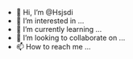 - 👋 Hi, I’m @Hsjsdi
- 👀 I’m interested in ...
- 🌱 I’m currently learning ...
- 💞️ I’m looking to collaborate on ...
- 📫 How to reach me ...

<!---
Hsjsdi/Hsjsdi is a ✨ special ✨ repository because its `README.md` (this file) appears on your GitHub profile.
You can click the Preview link to take a look at your changes.
--->
